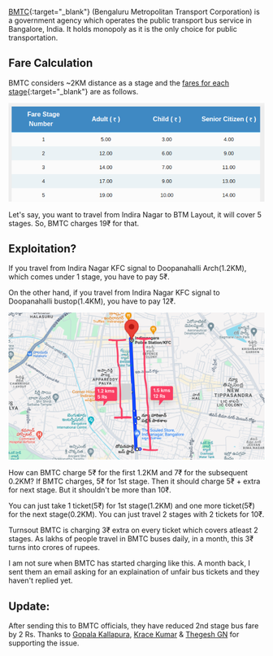 <!--
.. title: How BMTC Is Exploiting Crores From Bangalore Citizens?
.. slug: bmtc-exploiting-crores-from-bangalore-citizens
.. date: 2017-02-05 17:08:16 UTC
.. category: bangalore
.. tags: bangalore, governance, musings
.. link:
.. description: How BMTC is exploiting crores from Bangalore citizens and what we can do about it?
.. type: text
-->

[BMTC](http://mybmtc.com){:target="_blank"} (Bengaluru Metropolitan Transport Corporation) is a government agency which operates the public transport bus service in Bangalore, India. It holds monopoly as it is the only choice for public transportation.


## Fare Calculation

BMTC considers ~2KM distance as a stage and the [fares for each stage](https://www.mybmtc.com/general-service?fareid=gns&qt-home_quick_tab_bottom=2){:target="_blank"} are as follows.

<p align="center">
<img src="/bmtc-fare-charges.png" width="600px" />
</p>

Let's say, you want to travel from Indira Nagar to BTM Layout, it will cover 5 stages. So, BMTC charges 19₹ for that.


## Exploitation?


If you travel from Indira Nagar KFC signal to Doopanahalli Arch(1.2KM), which comes under 1 stage, you have to pay 5₹.

On the other hand, if you travel from Indira Nagar KFC signal to Doopanahalli bustop(1.4KM), you have to pay 12₹.

<p align="center">
<img src="/images/bmtc-fares.png" />
</p>

How can BMTC charge 5₹ for the first 1.2KM and 7₹ for the subsequent 0.2KM?  If BMTC charges, 5₹ for 1st stage. Then it should charge 5₹ + extra for next stage. But it shouldn't be more than 10₹.

You can just take 1 ticket(5₹) for 1st stage(1.2KM) and one more ticket(5₹)  for the next stage(0.2KM).  You can just travel 2 stages with 2 tickets for 10₹.

Turnsout BMTC is charging 3₹ extra on every ticket which covers atleast 2 stages.  As lakhs of people travel in BMTC buses daily, in a month, this 3₹ turns into crores of rupees.

I am not sure when BMTC has started charging like this. A month back, I sent them an email asking for an explaination of unfair bus tickets and they haven't replied yet.


## Update:

After sending this to BMTC officials, they have reduced 2nd stage bus fare by 2 Rs. Thanks to [Gopala Kallapura](https://twitter.com/philentropist), [Krace Kumar](https://twitter.com/kracetheking) & [Thegesh GN](https://twitter.com/thej) for supporting the issue.
